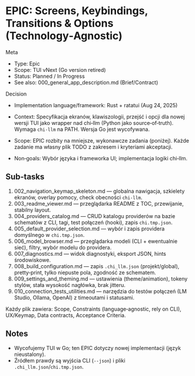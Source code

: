 # EPIC: Screens, Keybindings, Transitions & Options (Technology‑Agnostic)

Meta
- Type: Epic
- Scope: TUI vNext (Go version retired)
- Status: Planned / In Progress
- See also: 000_general_app_description.md (Brief/Contract)

Decision
- Implementation language/framework: Rust + ratatui (Aug 24, 2025)

- Context: Specyfikacja ekranów, klawiszologii, przejść i opcji dla nowej wersji TUI jako wrapper nad chi‑llm (Python jako source‑of‑truth). Wymaga `chi-llm` na PATH. Wersja Go jest wycofywana.
- Scope: EPIC rozbity na mniejsze, wykonawcze zadania (poniżej). Każde zadanie ma własny plik TODO z zakresem i kryteriami akceptacji.
- Non‑goals: Wybór języka i frameworka UI; implementacja logiki chi‑llm.

## Sub‑tasks
1) 002_navigation_keymap_skeleton.md — globalna nawigacja, szkielety ekranów, overlay pomocy, check obecności `chi-llm`.
2) 003_readme_viewer.md — przeglądarka README z TOC, przewijanie, stabilny layout.
3) 004_providers_catalog.md — CRUD katalogu providerów na bazie schematów z CLI, tagi, test połączeń (hooki), zapis `chi.tmp.json`.
4) 005_default_provider_selection.md — wybór i zapis providera domyślnego w `chi.tmp.json`.
5) 006_model_browser.md — przeglądarka modeli (CLI + ewentualnie sieć), filtry, wybór modelu do providera.
6) 007_diagnostics.md — widok diagnostyki, eksport JSON, hints środowiskowe.
7) 008_build_configuration.md — zapis `.chi_llm.json` (projekt/global), pretty‑print, tylko niepuste pola, zgodność ze schematem.
8) 009_settings_and_theming.md — ustawienia (theme/animation), tokeny stylów, stała wysokość nagłówka, brak jitteru.
9) 010_connection_tests_utilities.md — narzędzia do testów połączeń (LM Studio, Ollama, OpenAI) z timeoutami i statusami.

Każdy plik zawiera: Scope, Constraints (language‑agnostic, rely on CLI), UX/Keymap, Data contracts, Acceptance Criteria.

## Notes
- Wycofujemy TUI w Go; ten EPIC dotyczy nowej implementacji (język nieustalony).
- Źródłem prawdy są wyjścia CLI (`--json`) i pliki `.chi_llm.json`/`chi.tmp.json`.
